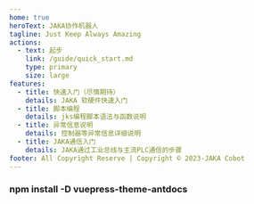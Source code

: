```yaml
---
home: true
heroText: JAKA协作机器人
tagline: Just Keep Always Amazing
actions:
  - text: 起步
    link: /guide/quick_start.md
    type: primary
    size: large
features:
  - title: 快速入门（尽情期待）
    details: JAKA 软硬件快速入门
  - title: 脚本编程
    details: jks编程脚本语法与函数说明
  - title: 异常信息说明
    details: 控制器等异常信息详细说明
  - title: JAKA通信入门
    details: JAKA通过工业总线与主流PLC通信的步骤
footer: All Copyright Reserve | Copyright © 2023-JAKA Cobot
---
```

### npm install -D vuepress-theme-antdocs
